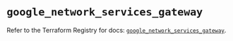 # `google_network_services_gateway`

Refer to the Terraform Registry for docs: [`google_network_services_gateway`](https://registry.terraform.io/providers/hashicorp/google/6.46.0/docs/resources/network_services_gateway).

